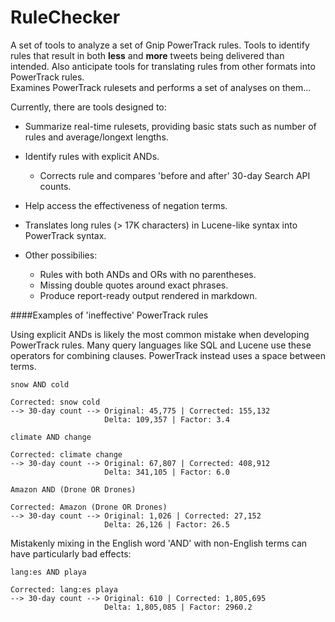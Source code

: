 RuleChecker
===========

A set of tools to analyze a set of Gnip PowerTrack rules. Tools to identify rules that result in both __less__ and __more__ tweets being delivered than intended. Also anticipate tools for translating rules from other formats into PowerTrack rules.    
Examines PowerTrack rulesets and performs a set of analyses on them...

Currently, there are tools designed to:
* Summarize real-time rulesets, providing basic stats such as number of rules and average/longext lengths.
* Identify rules with explicit ANDs.
    * Corrects rule and compares 'before and after' 30-day Search API counts.
* Help access the effectiveness of negation terms.
* Translates long rules (> 17K characters) in Lucene-like syntax into PowerTrack syntax.
 
* Other possibilies:
    * Rules with both ANDs and ORs with no parentheses.  
    * Missing double quotes around exact phrases.
    * Produce report-ready output rendered in markdown.


####Examples of 'ineffective' PowerTrack rules

Using explicit ANDs is likely the most common mistake when developing PowerTrack rules. Many query languages like SQL and Lucene use these operators for combining clauses. PowerTrack instead uses a space between terms.

```
snow AND cold

Corrected: snow cold
--> 30-day count --> Original: 45,775 | Corrected: 155,132
                     Delta: 109,357 | Factor: 3.4
```

```
climate AND change

Corrected: climate change
--> 30-day count --> Original: 67,807 | Corrected: 408,912
                     Delta: 341,105 | Factor: 6.0
```

```
Amazon AND (Drone OR Drones)

Corrected: Amazon (Drone OR Drones)
--> 30-day count --> Original: 1,026 | Corrected: 27,152
                     Delta: 26,126 | Factor: 26.5
```

Mistakenly mixing in the English word 'AND' with non-English terms can have particularly bad effects: 

```
lang:es AND playa

Corrected: lang:es playa
--> 30-day count --> Original: 610 | Corrected: 1,805,695
                     Delta: 1,805,085 | Factor: 2960.2
```


